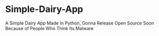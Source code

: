 # Simple-Dairy-App
A Simple Dairy App Made In Python, Gonna Release Open Source Soon Because of People Who Think Its Malware
